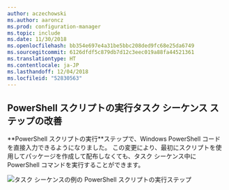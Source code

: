 ```yaml
---
author: aczechowski
ms.author: aaroncz
ms.prod: configuration-manager
ms.topic: include
ms.date: 11/30/2018
ms.openlocfilehash: bb354e697e4a31be5bbc208ded9fc68e25da6749
ms.sourcegitcommit: 6126dfdf5c879db7d12c3eec019a88fa44521361
ms.translationtype: HT
ms.contentlocale: ja-JP
ms.lasthandoff: 12/04/2018
ms.locfileid: "52830563"
---
```

## <a name="bkmk_posh"></a> PowerShell スクリプトの実行タスク シーケンス ステップの改善
<!--1359389--> **PowerShell スクリプトの実行**ステップで、Windows PowerShell コードを直接入力できるようになりました。 この変更により、最初にスクリプトを使用してパッケージを作成して配布しなくても、タスク シーケンス中に PowerShell コマンドを実行することができます。

![タスク シーケンスの例の PowerShell スクリプトの実行ステップ](../../media/1359389-powershell-ts-step.png)

